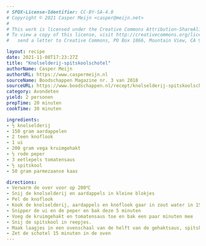 ```yaml
---
# SPDX-License-Identifier: CC-BY-SA-4.0
# Copyright © 2021 Casper Meijn <casper@meijn.net>
# 
# This work is licensed under the Creative Commons Attribution-ShareAlike 4.0 International License. 
# To view a copy of this license, visit http://creativecommons.org/licenses/by-sa/4.0/ or 
#   send a letter to Creative Commons, PO Box 1866, Mountain View, CA 94042, USA.

layout: recipe
date: 2021-11-08T17:23:27Z
title: "Knolselderij-spitskoolschotel"
authorName: Casper Meijn
authorURL: https://www.caspermeijn.nl
sourceName: Boodschappen Magazine nr. 3 van 2018
sourceURL: https://www.boodschappen.nl/recept/knolselderij-spitskoolschotel-met-pittig-gehakt/
category: Avondeten
yield: 2 personen
prepTime: 20 minuten
cookTime: 30 minuten 

ingredients:
- ½ knolselderij
- 150 gram aardappelen
- 2 teen knoflook
- 1 ui
- 200 gram vega kruimgehakt
- ½ rode peper
- 3 eetlepels tomatensaus
- ½ spitskool
- 50 gram parmezaanse kaas

directions:
- Verwarm de over voor op 200℃
- Snij de knolselderij en aardappels in kleine blokjes
- Pel de knoflook
- Kook de knolselderij, aardappels en knoflook gaar in zout water in 15 minuten. Giet het af en stamp het mengsel fijn
- Snipper de ui en de peper en bak deze 5 minuten
- Voeg de kruimgehakt en tomatensaus toe en bak een paar minuten mee
- Snij de spitskool in reepjes.
- Maak laagjes in een ovenschaal van de helft van de gehaktsaus, spitskool (druk deze goed aan), aardappelstamp en geraspte kaas. Herhaal de laagjes nogmaals
- Zet de schotel 15 minuten in de oven
---
```

